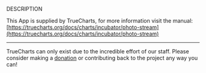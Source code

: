 DESCRIPTION


This App is supplied by TrueCharts, for more information visit the manual: [https://truecharts.org/docs/charts/incubator/photo-stream](https://truecharts.org/docs/charts/incubator/photo-stream)

---

TrueCharts can only exist due to the incredible effort of our staff.
Please consider making a [donation](https://truecharts.org/docs/about/sponsor) or contributing back to the project any way you can!
